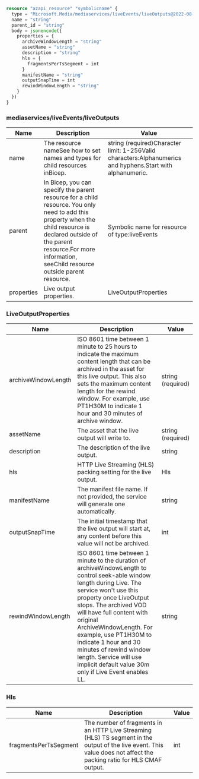 ```terraform
resource "azapi_resource" "symbolicname" {
  type = "Microsoft.Media/mediaservices/liveEvents/liveOutputs@2022-08-01"
  name = "string"
  parent_id = "string"
  body = jsonencode({
    properties = {
      archiveWindowLength = "string"
      assetName = "string"
      description = "string"
      hls = {
        fragmentsPerTsSegment = int
      }
      manifestName = "string"
      outputSnapTime = int
      rewindWindowLength = "string"
    }
  })
}

```

### mediaservices/liveEvents/liveOutputs

| Name | Description | Value |
|-|-|-|
| name | The resource nameSee how to set names and types for child resources inBicep. | string (required)Character limit: 1-256Valid characters:Alphanumerics and hyphens.Start with alphanumeric. |
| parent | In Bicep, you can specify the parent resource for a child resource. You only need to add this property when the child resource is declared outside of the parent resource.For more information, seeChild resource outside parent resource. | Symbolic name for resource of type:liveEvents |
| properties | Live output properties. | LiveOutputProperties |


### LiveOutputProperties

| Name | Description | Value |
|-|-|-|
| archiveWindowLength | ISO 8601 time between 1 minute to 25 hours to indicate the maximum content length that can be archived in the asset for this live output. This also sets the maximum content length for the rewind window. For example, use PT1H30M to indicate 1 hour and 30 minutes of archive window. | string (required) |
| assetName | The asset that the live output will write to. | string (required) |
| description | The description of the live output. | string |
| hls | HTTP Live Streaming (HLS) packing setting for the live output. | Hls |
| manifestName | The manifest file name. If not provided, the service will generate one automatically. | string |
| outputSnapTime | The initial timestamp that the live output will start at, any content before this value will not be archived. | int |
| rewindWindowLength | ISO 8601 time between 1 minute to the duration of archiveWindowLength to control seek-able window length during Live. The service won't use this property once LiveOutput stops. The archived VOD will have full content with original ArchiveWindowLength. For example, use PT1H30M to indicate 1 hour and 30 minutes of rewind window length. Service will use implicit default value 30m only if Live Event enables LL. | string |


### Hls

| Name | Description | Value |
|-|-|-|
| fragmentsPerTsSegment | The number of fragments in an HTTP Live Streaming (HLS) TS segment in the output of the live event. This value does not affect the packing ratio for HLS CMAF output. | int |


